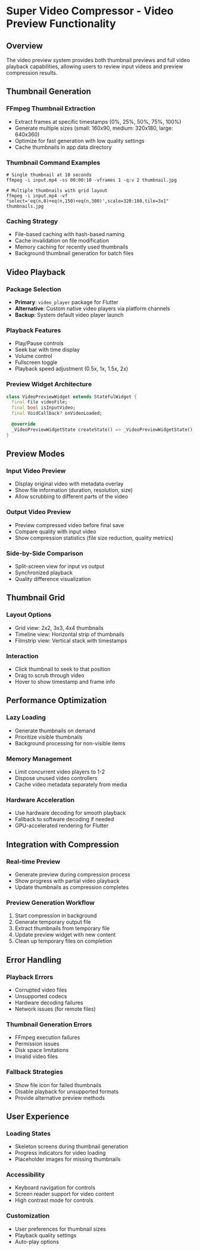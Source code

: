 # Super Video Compressor - Video Preview Functionality

## Overview
The video preview system provides both thumbnail previews and full video playback capabilities, allowing users to review input videos and preview compression results.

## Thumbnail Generation

### FFmpeg Thumbnail Extraction
- Extract frames at specific timestamps (0%, 25%, 50%, 75%, 100%)
- Generate multiple sizes (small: 160x90, medium: 320x180, large: 640x360)
- Optimize for fast generation with low quality settings
- Cache thumbnails in app data directory

### Thumbnail Command Examples
```
# Single thumbnail at 10 seconds
ffmpeg -i input.mp4 -ss 00:00:10 -vframes 1 -q:v 2 thumbnail.jpg

# Multiple thumbnails with grid layout
ffmpeg -i input.mp4 -vf "select='eq(n,0)+eq(n,150)+eq(n,300)',scale=320:180,tile=3x1" thumbnails.jpg
```

### Caching Strategy
- File-based caching with hash-based naming
- Cache invalidation on file modification
- Memory caching for recently used thumbnails
- Background thumbnail generation for batch files

## Video Playback

### Package Selection
- **Primary**: `video_player` package for Flutter
- **Alternative**: Custom native video players via platform channels
- **Backup**: System default video player launch

### Playback Features
- Play/Pause controls
- Seek bar with time display
- Volume control
- Fullscreen toggle
- Playback speed adjustment (0.5x, 1x, 1.5x, 2x)

### Preview Widget Architecture
```dart
class VideoPreviewWidget extends StatefulWidget {
  final File videoFile;
  final bool isInputVideo;
  final VoidCallback? onVideoLoaded;

  @override
  _VideoPreviewWidgetState createState() => _VideoPreviewWidgetState();
}
```

## Preview Modes

### Input Video Preview
- Display original video with metadata overlay
- Show file information (duration, resolution, size)
- Allow scrubbing to different parts of the video

### Output Video Preview
- Preview compressed video before final save
- Compare quality with input video
- Show compression statistics (file size reduction, quality metrics)

### Side-by-Side Comparison
- Split-screen view for input vs output
- Synchronized playback
- Quality difference visualization

## Thumbnail Grid

### Layout Options
- Grid view: 2x2, 3x3, 4x4 thumbnails
- Timeline view: Horizontal strip of thumbnails
- Filmstrip view: Vertical stack with timestamps

### Interaction
- Click thumbnail to seek to that position
- Drag to scrub through video
- Hover to show timestamp and frame info

## Performance Optimization

### Lazy Loading
- Generate thumbnails on demand
- Prioritize visible thumbnails
- Background processing for non-visible items

### Memory Management
- Limit concurrent video players to 1-2
- Dispose unused video controllers
- Cache video metadata separately from media

### Hardware Acceleration
- Use hardware decoding for smooth playback
- Fallback to software decoding if needed
- GPU-accelerated rendering for Flutter

## Integration with Compression

### Real-time Preview
- Generate preview during compression process
- Show progress with partial video playback
- Update thumbnails as compression completes

### Preview Generation Workflow
1. Start compression in background
2. Generate temporary output file
3. Extract thumbnails from temporary file
4. Update preview widget with new content
5. Clean up temporary files on completion

## Error Handling

### Playback Errors
- Corrupted video files
- Unsupported codecs
- Hardware decoding failures
- Network issues (for remote files)

### Thumbnail Generation Errors
- FFmpeg execution failures
- Permission issues
- Disk space limitations
- Invalid video files

### Fallback Strategies
- Show file icon for failed thumbnails
- Disable playback for unsupported formats
- Provide alternative preview methods

## User Experience

### Loading States
- Skeleton screens during thumbnail generation
- Progress indicators for video loading
- Placeholder images for missing thumbnails

### Accessibility
- Keyboard navigation for controls
- Screen reader support for video content
- High contrast mode for controls

### Customization
- User preferences for thumbnail sizes
- Playback quality settings
- Auto-play options